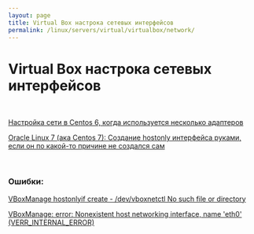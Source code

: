 ```yaml
---
layout: page
title: Virtual Box настрока сетевых интерфейсов
permalink: /linux/servers/virtual/virtualbox/network/
---
```


# Virtual Box настрока сетевых интерфейсов

<br/>

[Настройка сети в Centos 6, когда используется несколько адаптеров](/linux/servers/virtual/virtualbox/network/centos-nat-host-only-internal/)


[Oracle Linux 7 (ака Centos 7): Создание hostonly интерфейса руками, если он по какой-то причине не создался сам](/linux/servers/virtual/virtualbox/network/centos-nat-host-only/)


<br/>

### Ошибки:

[VBoxManage hostonlyif create - /dev/vboxnetctl No such file or directory](/linux/servers/virtual/virtualbox/network/centos-dev-vboxnetctl-no-such-file-or-directory/)

[VBoxManage: error: Nonexistent host networking interface, name 'eth0' (VERR_INTERNAL_ERROR)](/linux/servers/virtual/virtualbox/network/nonexistent-host-networking-interface/)



